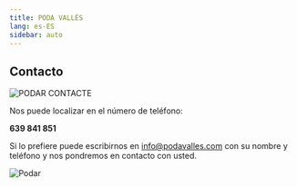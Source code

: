 ```yaml
---
title: PODA VALLÈS
lang: es-ES
sidebar: auto
---
```


## Contacto

![PODAR CONTACTE](/img/thumb_MG_8736-1024x683_1024-1.jpeg)

Nos puede localizar en el número de teléfono:

**639 841 851**

Si lo prefiere puede escribirnos en [info@podavalles.com](mailto:info@podavalles.com) con su nombre y teléfono y nos pondremos en contacto con usted.

<img src="http://arboriculturavalles.com/wp-content/uploads/2018/ubicacio.jpg" alt="Podar" class="is-style-rounded">